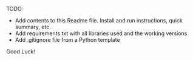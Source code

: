 TODO:
 * Add contents to this Readme file. Install and run instructions, quick summary, etc.
 * Add requirements.txt with all libraries used and the working versions
 * Add .gitignore file from a Python template


Good Luck!
